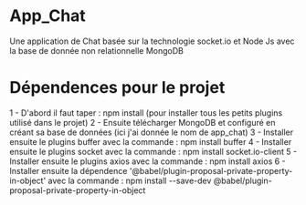 # App_Chat
Une application de Chat basée sur la technologie socket.io et Node Js avec la base de donnée non relationnelle MongoDB 
# Dépendences pour le projet
1 - D'abord il faut taper : npm install (pour installer tous les petits plugins utilisé dans le projet)
2 - Ensuite télécharger MongoDB et configuré en créant sa base de données (ici j'ai donnée le nom de app_chat)
3 - Installer ensuite le plugins buffer avec la commande : npm install buffer
4 - Installer ensuite le plugins socket avec la commande : npm install socket.io-client
5 - Installer ensuite le plugins axios avec la commande : npm install axios
6 - Installer ensuite la dépendence '@babel/plugin-proposal-private-property-in-object' avec la commande : npm install --save-dev @babel/plugin-proposal-private-property-in-object
